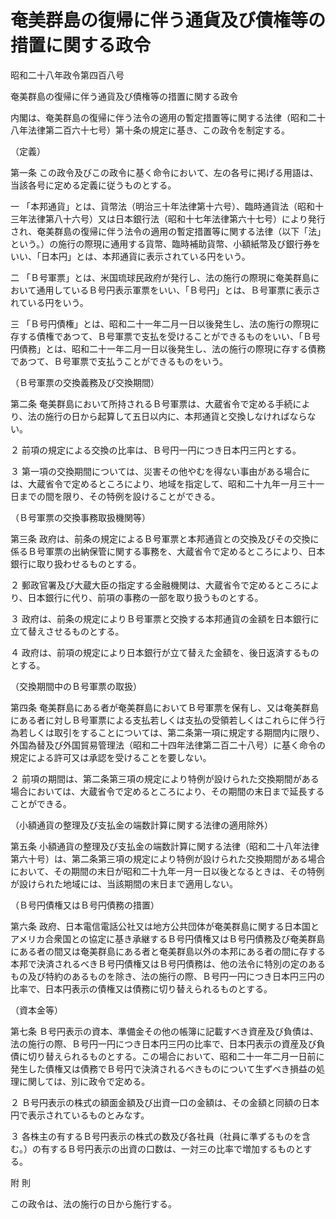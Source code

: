 # 奄美群島の復帰に伴う通貨及び債権等の措置に関する政令

昭和二十八年政令第四百八号

奄美群島の復帰に伴う通貨及び債権等の措置に関する政令

内閣は、奄美群島の復帰に伴う法令の適用の暫定措置等に関する法律（昭和二十八年法律第二百六十七号）第十条の規定に基き、この政令を制定する。

（定義）

第一条 この政令及びこの政令に基く命令において、左の各号に掲げる用語は、当該各号に定める定義に従うものとする。

一 「本邦通貨」とは、貨幣法（明治三十年法律第十六号）、臨時通貨法（昭和十三年法律第八十六号）又は日本銀行法（昭和十七年法律第六十七号）により発行され、奄美群島の復帰に伴う法令の適用の暫定措置等に関する法律（以下「法」という。）の施行の際現に通用する貨幣、臨時補助貨幣、小額紙幣及び銀行券をいい、「日本円」とは、本邦通貨に表示されている円をいう。

二 「Ｂ号軍票」とは、米国琉球民政府が発行し、法の施行の際現に奄美群島において通用しているＢ号円表示軍票をいい、「Ｂ号円」とは、Ｂ号軍票に表示されている円をいう。

三 「Ｂ号円債権」とは、昭和二十一年二月一日以後発生し、法の施行の際現に存する債権であつて、Ｂ号軍票で支払を受けることができるものをいい、「Ｂ号円債務」とは、昭和二十一年二月一日以後発生し、法の施行の際現に存する債務であつて、Ｂ号軍票で支払うことができるものをいう。

（Ｂ号軍票の交換義務及び交換期間）

第二条 奄美群島において所持されるＢ号軍票は、大蔵省令で定める手続により、法の施行の日から起算して五日以内に、本邦通貨と交換しなければならない。

２ 前項の規定による交換の比率は、Ｂ号円一円につき日本円三円とする。

３ 第一項の交換期間については、災害その他やむを得ない事由がある場合には、大蔵省令で定めるところにより、地域を指定して、昭和二十九年一月三十一日までの間を限り、その特例を設けることができる。

（Ｂ号軍票の交換事務取扱機関等）

第三条 政府は、前条の規定によるＢ号軍票と本邦通貨との交換及びその交換に係るＢ号軍票の出納保管に関する事務を、大蔵省令で定めるところにより、日本銀行に取り扱わせるものとする。

２ 郵政官署及び大蔵大臣の指定する金融機関は、大蔵省令で定めるところにより、日本銀行に代り、前項の事務の一部を取り扱うものとする。

３ 政府は、前条の規定によりＢ号軍票と交換する本邦通貨の金額を日本銀行に立て替えさせるものとする。

４ 政府は、前項の規定により日本銀行が立て替えた金額を、後日返済するものとする。

（交換期間中のＢ号軍票の取扱）

第四条 奄美群島にある者が奄美群島においてＢ号軍票を保有し、又は奄美群島にある者に対しＢ号軍票による支払若しくは支払の受領若しくはこれらに伴う行為若しくは取引をすることについては、第二条第一項に規定する期間内に限り、外国為替及び外国貿易管理法（昭和二十四年法律第二百二十八号）に基く命令の規定による許可又は承認を受けることを要しない。

２ 前項の期間は、第二条第三項の規定により特例が設けられた交換期間がある場合においては、大蔵省令で定めるところにより、その期間の末日まで延長することができる。

（小額通貨の整理及び支払金の端数計算に関する法律の適用除外）

第五条 小額通貨の整理及び支払金の端数計算に関する法律（昭和二十八年法律第六十号）は、第二条第三項の規定により特例が設けられた交換期間がある場合において、その期間の末日が昭和二十九年一月一日以後となるときは、その特例が設けられた地域には、当該期間の末日まで適用しない。

（Ｂ号円債権又はＢ号円債務の措置）

第六条 政府、日本電信電話公社又は地方公共団体が奄美群島に関する日本国とアメリカ合衆国との協定に基き承継するＢ号円債権又はＢ号円債務及び奄美群島にある者の間又は奄美群島にある者と奄美群島以外の本邦にある者の間に存する本邦で決済されるべきＢ号円債権又はＢ号円債務は、他の法令に特別の定のあるもの及び特約のあるものを除き、法の施行の際、Ｂ号円一円につき日本円三円の比率で、日本円表示の債権又は債務に切り替えられるものとする。

（資本金等）

第七条 Ｂ号円表示の資本、準備金その他の帳簿に記載すべき資産及び負債は、法の施行の際、Ｂ号円一円につき日本円三円の比率で、日本円表示の資産及び負債に切り替えられるものとする。この場合において、昭和二十一年二月一日前に発生した債権又は債務でＢ号円で決済されるべきものについて生ずべき損益の処理に関しては、別に政令で定める。

２ Ｂ号円表示の株式の額面金額及び出資一口の金額は、その金額と同額の日本円で表示されているものとみなす。

３ 各株主の有するＢ号円表示の株式の数及び各社員（社員に準ずるものを含む。）の有するＢ号円表示の出資の口数は、一対三の比率で増加するものとする。

附 則

この政令は、法の施行の日から施行する。
